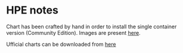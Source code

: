 # HPE notes

Chart has been crafted by hand in order to install the single container version (Community Edition). 
Images are present [here](https://hub.docker.com/r/gitlab/gitlab-ce/tags).

Ufficial charts can be downloaded from [here](https://gitlab.com/gitlab-org/charts/gitlab/-/tags)

